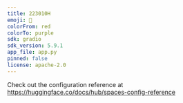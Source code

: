 ```yaml
---
title: 223010H
emoji: 🏢
colorFrom: red
colorTo: purple
sdk: gradio
sdk_version: 5.9.1
app_file: app.py
pinned: false
license: apache-2.0
---
```


Check out the configuration reference at https://huggingface.co/docs/hub/spaces-config-reference
